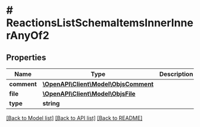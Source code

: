 # # ReactionsListSchemaItemsInnerInnerAnyOf2

## Properties

Name | Type | Description | Notes
------------ | ------------- | ------------- | -------------
**comment** | [**\OpenAPI\Client\Model\ObjsComment**](ObjsComment.md) |  |
**file** | [**\OpenAPI\Client\Model\ObjsFile**](ObjsFile.md) |  |
**type** | **string** |  |

[[Back to Model list]](../../README.md#models) [[Back to API list]](../../README.md#endpoints) [[Back to README]](../../README.md)
